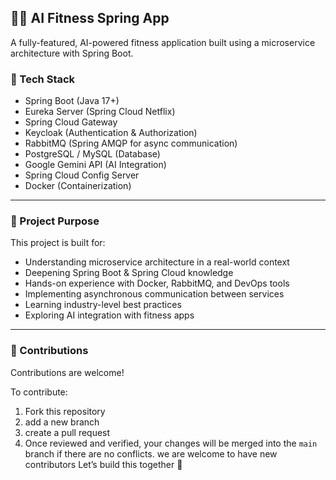 ## 🏋️‍♂️ AI Fitness Spring App

A fully-featured, AI-powered fitness application built using a microservice architecture with Spring Boot.

### 🔧 Tech Stack

- Spring Boot (Java 17+)
- Eureka Server (Spring Cloud Netflix)
- Spring Cloud Gateway
- Keycloak (Authentication & Authorization)
- RabbitMQ (Spring AMQP for async communication)
- PostgreSQL / MySQL (Database)
- Google Gemini API (AI Integration)
- Spring Cloud Config Server
- Docker (Containerization)

---

### 🎯 Project Purpose

This project is built for:

- Understanding microservice architecture in a real-world context
- Deepening Spring Boot & Spring Cloud knowledge
- Hands-on experience with Docker, RabbitMQ, and DevOps tools
- Implementing asynchronous communication between services
- Learning industry-level best practices
- Exploring AI integration with fitness apps

---

### 🤝 Contributions

Contributions are welcome!

To contribute:

1. Fork this repository
2. add a new branch
3. create a pull request
4. Once reviewed and verified, your changes will be merged into the `main` branch if there are no conflicts.
we are welcome to have new contributors 
Let’s build this together 🚀
